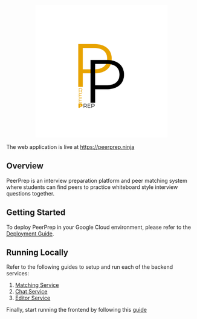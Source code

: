 ﻿<p align="center"><img src="./docs/images/PeerPrep.png" width="350"/></p>

The web application is live at https://peerprep.ninja

## Overview

PeerPrep is an interview preparation platform and peer matching system where students can find peers to practice whiteboard style interview questions together. 

## Getting Started

To deploy PeerPrep in your Google Cloud environment, please refer to the [Deployment Guide](./docs/deployment_guide.md).

## Running Locally

Refer to the following guides to setup and run each of the backend services:
1. [Matching Service](./services/matching/README.md)
2. [Chat Service](./services/chat/README.md)
3. [Editor Service](./services/editor/README.md)

Finally, start running the frontend by following this [guide](./frontend/app/README.md)
